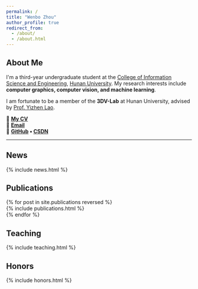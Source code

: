 ```yaml
---
permalink: /
title: "Wenbo Zhou"
author_profile: true
redirect_from: 
  - /about/
  - /about.html
---
```


## About Me

I'm a third-year undergraduate student at the [College of Information Science and Engineering](http://csee.hnu.edu.cn), [Hunan University](https://www.hnu.edu.cn/). My research interests include **computer graphics, computer vision, and machine learning**.  

I am fortunate to be a member of the **3DV-Lab** at Hunan University, advised by [Prof. Yizhen Lao](https://yizhenlao.github.io/).  

📄 **[My CV](../assets/Curriculum_Vitae.pdf)**  
📧 **[Email](mailto:zn2202zhouwenbo@hnu.edu.cn)**  
🔗 **[GitHub](https://github.com/Zhouwenb0) • [CSDN](https://blog.csdn.net/weixin_73906822)**  

---

## News  
<style style="text/css"> .news{font-size:0.75em;} </style>  
{% include news.html %}  

## Publications  
<style style="text/css"> .hoverTable{ width:85%; border-collapse:collapse; border: 0px; } .hoverTable td{ padding:7px; border:#4e95f4 0px solid; } .hoverTable tr:hover { background-color: #f7f7f7; } </style>  
{% for post in site.publications reversed %}  
{% include publications.html %}  
{% endfor %}  

## Teaching  
<style style="text/css"> .news{font-size:0.75em;} </style>  
{% include teaching.html %}  

## Honors  
<style style="text/css"> .news{font-size:0.75em;} </style>  
{% include honors.html %}
